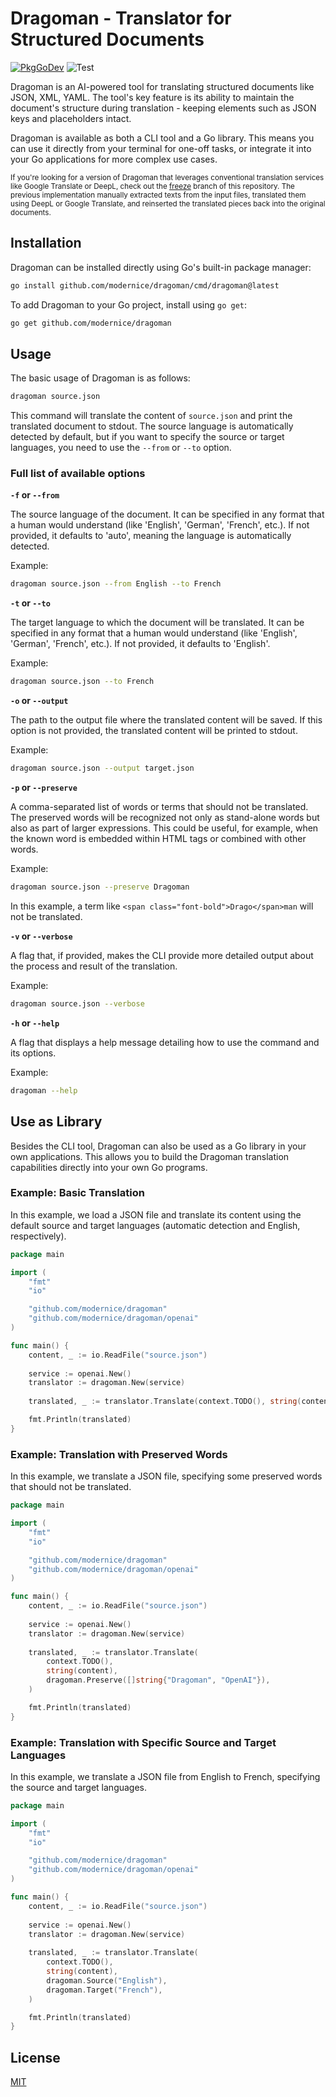 # Dragoman - Translator for Structured Documents

[![PkgGoDev](https://pkg.go.dev/badge/github.com/modernice/dragoman)](https://pkg.go.dev/github.com/modernice/dragoman) ![Test](https://github.com/modernice/dragoman/workflows/Test/badge.svg)

Dragoman is an AI-powered tool for translating structured documents like JSON,
XML, YAML. The tool's key feature is its ability to maintain the document's 
structure during translation - keeping elements such as JSON keys and placeholders intact.

Dragoman is available as both a CLI tool and a Go library. This means you can
use it directly from your terminal for one-off tasks, or integrate it into your
Go applications for more complex use cases.

<sub>
If you're looking for a version of Dragoman that leverages conventional
translation services like Google Translate or DeepL, check out the
<a href="https://github.com/modernice/dragoman/tree/freeze">freeze</a> branch
of this repository. The previous implementation manually extracted texts from
the input files, translated them using DeepL or Google Translate, and reinserted
the translated pieces back into the original documents.
</sub>

## Installation

Dragoman can be installed directly using Go's built-in package manager:

```bash
go install github.com/modernice/dragoman/cmd/dragoman@latest
```

To add Dragoman to your Go project, install using `go get`:

```bash
go get github.com/modernice/dragoman
```

## Usage

The basic usage of Dragoman is as follows:

```bash
dragoman source.json
```

This command will translate the content of `source.json` and print the
translated document to stdout. The source language is automatically detected by
default, but if you want to specify the source or target languages, you need to
use the `--from` or `--to` option.

### Full list of available options

**`-f` or `--from`**

The source language of the document. It can be specified in any format that a
human would understand (like 'English', 'German', 'French', etc.). If not
provided, it defaults to 'auto', meaning the language is automatically detected.

Example:

```bash
dragoman source.json --from English --to French
```

**`-t` or `--to`**

The target language to which the document will be translated. It can be
specified in any format that a human would understand (like 'English', 'German',
'French', etc.). If not provided, it defaults to 'English'.

Example:

```bash
dragoman source.json --to French
```

**`-o` or `--output`**

The path to the output file where the translated content will be saved. If this
option is not provided, the translated content will be printed to stdout.

Example:

```bash
dragoman source.json --output target.json
```

**`-p` or `--preserve`**

A comma-separated list of words or terms that should not be translated.
The preserved words will be recognized not only as stand-alone words but also as
part of larger expressions. This could be useful, for example, when the known
word is embedded within HTML tags or combined with other words. 

Example:

```bash
dragoman source.json --preserve Dragoman
```

In this example, a term like `<span class="font-bold">Drago</span>man` will not
be translated.

**`-v` or `--verbose`**

A flag that, if provided, makes the CLI provide more detailed output about the
process and result of the translation.

Example:

```bash
dragoman source.json --verbose
```

**`-h` or `--help`**

A flag that displays a help message detailing how to use the command and its options.

Example:

```bash
dragoman --help
```

## Use as Library

Besides the CLI tool, Dragoman can also be used as a Go library in your own
applications. This allows you to build the Dragoman translation capabilities
directly into your own Go programs.

### Example: Basic Translation

In this example, we load a JSON file and translate its content using the default
source and target languages (automatic detection and English, respectively).

```go
package main

import (
	"fmt"
	"io"

	"github.com/modernice/dragoman"
	"github.com/modernice/dragoman/openai"
)

func main() {
	content, _ := io.ReadFile("source.json")
	
	service := openai.New()
	translator := dragoman.New(service)
	
	translated, _ := translator.Translate(context.TODO(), string(content))

	fmt.Println(translated)
}
```

### Example: Translation with Preserved Words

In this example, we translate a JSON file, specifying some preserved words that
should not be translated.

```go
package main

import (
	"fmt"
	"io"

	"github.com/modernice/dragoman"
	"github.com/modernice/dragoman/openai"
)

func main() {
	content, _ := io.ReadFile("source.json")
	
	service := openai.New()
	translator := dragoman.New(service)
	
	translated, _ := translator.Translate(
		context.TODO(),
		string(content),
		dragoman.Preserve([]string{"Dragoman", "OpenAI"}),
	)

	fmt.Println(translated)
}
```

### Example: Translation with Specific Source and Target Languages

In this example, we translate a JSON file from English to French, specifying the
source and target languages.

```go
package main

import (
	"fmt"
	"io"

	"github.com/modernice/dragoman"
	"github.com/modernice/dragoman/openai"
)

func main() {
	content, _ := io.ReadFile("source.json")
	
	service := openai.New()
	translator := dragoman.New(service)
	
	translated, _ := translator.Translate(
		context.TODO(),
		string(content),
		dragoman.Source("English"),
		dragoman.Target("French"),
	)

	fmt.Println(translated)
}
```

## License

[MIT](./LICENSE)
